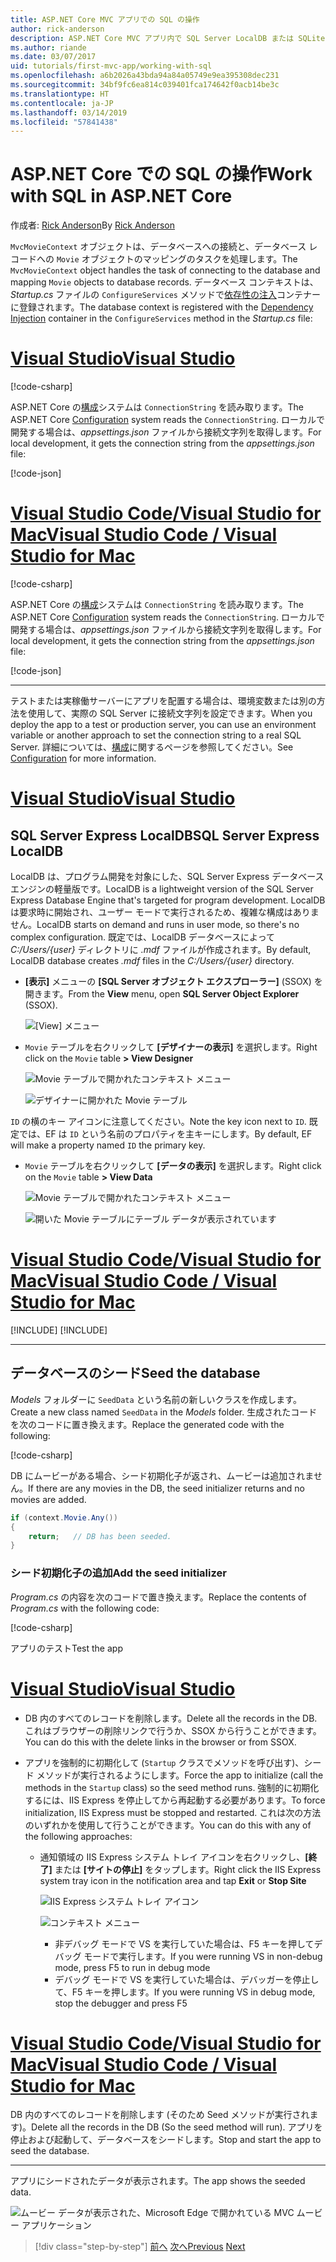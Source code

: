 ```yaml
---
title: ASP.NET Core MVC アプリでの SQL の操作
author: rick-anderson
description: ASP.NET Core MVC アプリ内で SQL Server LocalDB または SQLite を使用する方法について説明します。
ms.author: riande
ms.date: 03/07/2017
uid: tutorials/first-mvc-app/working-with-sql
ms.openlocfilehash: a6b2026a43bda94a84a05749e9ea395308dec231
ms.sourcegitcommit: 34bf9fc6ea814c039401fca174642f0acb14be3c
ms.translationtype: HT
ms.contentlocale: ja-JP
ms.lasthandoff: 03/14/2019
ms.locfileid: "57841438"
---
```

# <a name="work-with-sql-in-aspnet-core"></a><span data-ttu-id="2f12c-103">ASP.NET Core での SQL の操作</span><span class="sxs-lookup"><span data-stu-id="2f12c-103">Work with SQL in ASP.NET Core</span></span>

<span data-ttu-id="2f12c-104">作成者: [Rick Anderson](https://twitter.com/RickAndMSFT)</span><span class="sxs-lookup"><span data-stu-id="2f12c-104">By [Rick Anderson](https://twitter.com/RickAndMSFT)</span></span>

<span data-ttu-id="2f12c-105">`MvcMovieContext` オブジェクトは、データベースへの接続と、データベース レコードへの `Movie` オブジェクトのマッピングのタスクを処理します。</span><span class="sxs-lookup"><span data-stu-id="2f12c-105">The `MvcMovieContext` object handles the task of connecting to the database and mapping `Movie` objects to database records.</span></span> <span data-ttu-id="2f12c-106">データベース コンテキストは、*Startup.cs* ファイルの `ConfigureServices` メソッドで[依存性の注入](xref:fundamentals/dependency-injection)コンテナーに登録されます。</span><span class="sxs-lookup"><span data-stu-id="2f12c-106">The database context is registered with the [Dependency Injection](xref:fundamentals/dependency-injection) container in the `ConfigureServices` method in the *Startup.cs* file:</span></span>

<!-- VS -------------------------->
# <a name="visual-studiotabvisual-studio"></a>[<span data-ttu-id="2f12c-107">Visual Studio</span><span class="sxs-lookup"><span data-stu-id="2f12c-107">Visual Studio</span></span>](#tab/visual-studio)

[!code-csharp[](~/tutorials/first-mvc-app/start-mvc/sample/MvcMovie22/Startup.cs?name=snippet_ConfigureServices&highlight=13-99)]

<span data-ttu-id="2f12c-108">ASP.NET Core の[構成](xref:fundamentals/configuration/index)システムは `ConnectionString` を読み取ります。</span><span class="sxs-lookup"><span data-stu-id="2f12c-108">The ASP.NET Core [Configuration](xref:fundamentals/configuration/index) system reads the `ConnectionString`.</span></span> <span data-ttu-id="2f12c-109">ローカルで開発する場合は、*appsettings.json* ファイルから接続文字列を取得します。</span><span class="sxs-lookup"><span data-stu-id="2f12c-109">For local development, it gets the connection string from the *appsettings.json* file:</span></span>

[!code-json[](start-mvc/sample/MvcMovie/appsettings.json?highlight=2&range=8-10)]

<!-- Code -------------------------->
# <a name="visual-studio-code--visual-studio-for-mactabvisual-studio-codevisual-studio-mac"></a>[<span data-ttu-id="2f12c-110">Visual Studio Code/Visual Studio for Mac</span><span class="sxs-lookup"><span data-stu-id="2f12c-110">Visual Studio Code / Visual Studio for Mac</span></span>](#tab/visual-studio-code+visual-studio-mac)

[!code-csharp[](~/tutorials/first-mvc-app/start-mvc/sample/MvcMovie22/Startup.cs?name=snippet_UseSqlite&highlight=11-12)]

<span data-ttu-id="2f12c-111">ASP.NET Core の[構成](xref:fundamentals/configuration/index)システムは `ConnectionString` を読み取ります。</span><span class="sxs-lookup"><span data-stu-id="2f12c-111">The ASP.NET Core [Configuration](xref:fundamentals/configuration/index) system reads the `ConnectionString`.</span></span> <span data-ttu-id="2f12c-112">ローカルで開発する場合は、*appsettings.json* ファイルから接続文字列を取得します。</span><span class="sxs-lookup"><span data-stu-id="2f12c-112">For local development, it gets the connection string from the *appsettings.json* file:</span></span>

[!code-json[](~/tutorials/first-mvc-app/start-mvc/sample/MvcMovie22/appsettingsSQLite.json?highlight=2&range=8-10)]

---  
<!-- End of VS tabs -->

<span data-ttu-id="2f12c-113">テストまたは実稼働サーバーにアプリを配置する場合は、環境変数または別の方法を使用して、実際の SQL Server に接続文字列を設定できます。</span><span class="sxs-lookup"><span data-stu-id="2f12c-113">When you deploy the app to a test or production server, you can use an environment variable or another approach to set the connection string to a real SQL Server.</span></span> <span data-ttu-id="2f12c-114">詳細については、[構成](xref:fundamentals/configuration/index)に関するページを参照してください。</span><span class="sxs-lookup"><span data-stu-id="2f12c-114">See [Configuration](xref:fundamentals/configuration/index) for more information.</span></span>

<!-- VS -------------------------->
# <a name="visual-studiotabvisual-studio"></a>[<span data-ttu-id="2f12c-115">Visual Studio</span><span class="sxs-lookup"><span data-stu-id="2f12c-115">Visual Studio</span></span>](#tab/visual-studio)

## <a name="sql-server-express-localdb"></a><span data-ttu-id="2f12c-116">SQL Server Express LocalDB</span><span class="sxs-lookup"><span data-stu-id="2f12c-116">SQL Server Express LocalDB</span></span>

<span data-ttu-id="2f12c-117">LocalDB は、プログラム開発を対象にした、SQL Server Express データベース エンジンの軽量版です。</span><span class="sxs-lookup"><span data-stu-id="2f12c-117">LocalDB is a lightweight version of the SQL Server Express Database Engine that's targeted for program development.</span></span> <span data-ttu-id="2f12c-118">LocalDB は要求時に開始され、ユーザー モードで実行されるため、複雑な構成はありません。</span><span class="sxs-lookup"><span data-stu-id="2f12c-118">LocalDB starts on demand and runs in user mode, so there's no complex configuration.</span></span> <span data-ttu-id="2f12c-119">既定では、LocalDB データベースによって *C:/Users/{user}* ディレクトリに *.mdf* ファイルが作成されます。</span><span class="sxs-lookup"><span data-stu-id="2f12c-119">By default, LocalDB database creates *.mdf* files in the *C:/Users/{user}* directory.</span></span>

* <span data-ttu-id="2f12c-120">**[表示]** メニューの **[SQL Server オブジェクト エクスプローラー]** (SSOX) を開きます。</span><span class="sxs-lookup"><span data-stu-id="2f12c-120">From the **View** menu, open **SQL Server Object Explorer** (SSOX).</span></span>

  ![[View] メニュー](working-with-sql/_static/ssox.png)

* <span data-ttu-id="2f12c-122">`Movie` テーブルを右クリックして **[デザイナーの表示]** を選択します。</span><span class="sxs-lookup"><span data-stu-id="2f12c-122">Right click on the `Movie` table **> View Designer**</span></span>

  ![Movie テーブルで開かれたコンテキスト メニュー](working-with-sql/_static/design.png)

  ![デザイナーに開かれた Movie テーブル](working-with-sql/_static/dv.png)

<span data-ttu-id="2f12c-125">`ID` の横のキー アイコンに注意してください。</span><span class="sxs-lookup"><span data-stu-id="2f12c-125">Note the key icon next to `ID`.</span></span> <span data-ttu-id="2f12c-126">既定では、EF は `ID` という名前のプロパティを主キーにします。</span><span class="sxs-lookup"><span data-stu-id="2f12c-126">By default, EF will make a property named `ID` the primary key.</span></span>

* <span data-ttu-id="2f12c-127">`Movie` テーブルを右クリックして **[データの表示]** を選択します。</span><span class="sxs-lookup"><span data-stu-id="2f12c-127">Right click on the `Movie` table **> View Data**</span></span>

  ![Movie テーブルで開かれたコンテキスト メニュー](working-with-sql/_static/ssox2.png)

  ![開いた Movie テーブルにテーブル データが表示されています](working-with-sql/_static/vd22.png)

# <a name="visual-studio-code--visual-studio-for-mactabvisual-studio-codevisual-studio-mac"></a>[<span data-ttu-id="2f12c-130">Visual Studio Code/Visual Studio for Mac</span><span class="sxs-lookup"><span data-stu-id="2f12c-130">Visual Studio Code / Visual Studio for Mac</span></span>](#tab/visual-studio-code+visual-studio-mac)

[!INCLUDE[](~/includes/rp/sqlite.md)]
[!INCLUDE[](~/includes/RP-mvc-shared/sqlite-warn.md)]

---  
<!-- End of VS tabs -->

## <a name="seed-the-database"></a><span data-ttu-id="2f12c-131">データベースのシード</span><span class="sxs-lookup"><span data-stu-id="2f12c-131">Seed the database</span></span>

<span data-ttu-id="2f12c-132">*Models* フォルダーに `SeedData` という名前の新しいクラスを作成します。</span><span class="sxs-lookup"><span data-stu-id="2f12c-132">Create a new class named `SeedData` in the *Models* folder.</span></span> <span data-ttu-id="2f12c-133">生成されたコードを次のコードに置き換えます。</span><span class="sxs-lookup"><span data-stu-id="2f12c-133">Replace the generated code with the following:</span></span>

[!code-csharp[](~/tutorials/first-mvc-app/start-mvc/sample/MvcMovie22/Models/SeedData.cs?name=snippet_1)]

<span data-ttu-id="2f12c-134">DB にムービーがある場合、シード初期化子が返され、ムービーは追加されません。</span><span class="sxs-lookup"><span data-stu-id="2f12c-134">If there are any movies in the DB, the seed initializer returns and no movies are added.</span></span>

```csharp
if (context.Movie.Any())
{
    return;   // DB has been seeded.
}
```

<a name="si"></a>
### <a name="add-the-seed-initializer"></a><span data-ttu-id="2f12c-135">シード初期化子の追加</span><span class="sxs-lookup"><span data-stu-id="2f12c-135">Add the seed initializer</span></span>

<span data-ttu-id="2f12c-136">*Program.cs* の内容を次のコードで置き換えます。</span><span class="sxs-lookup"><span data-stu-id="2f12c-136">Replace the contents of *Program.cs* with the following code:</span></span>

[!code-csharp[](~/tutorials/first-mvc-app/start-mvc/sample/MvcMovie22/Program.cs)]

<span data-ttu-id="2f12c-137">アプリのテスト</span><span class="sxs-lookup"><span data-stu-id="2f12c-137">Test the app</span></span>

<!-- VS -------------------------->
# <a name="visual-studiotabvisual-studio"></a>[<span data-ttu-id="2f12c-138">Visual Studio</span><span class="sxs-lookup"><span data-stu-id="2f12c-138">Visual Studio</span></span>](#tab/visual-studio)

* <span data-ttu-id="2f12c-139">DB 内のすべてのレコードを削除します。</span><span class="sxs-lookup"><span data-stu-id="2f12c-139">Delete all the records in the DB.</span></span> <span data-ttu-id="2f12c-140">これはブラウザーの削除リンクで行うか、SSOX から行うことができます。</span><span class="sxs-lookup"><span data-stu-id="2f12c-140">You can do this with the delete links in the browser or from SSOX.</span></span>
* <span data-ttu-id="2f12c-141">アプリを強制的に初期化して (`Startup` クラスでメソッドを呼び出す)、シード メソッドが実行されるようにします。</span><span class="sxs-lookup"><span data-stu-id="2f12c-141">Force the app to initialize (call the methods in the `Startup` class) so the seed method runs.</span></span> <span data-ttu-id="2f12c-142">強制的に初期化するには、IIS Express を停止してから再起動する必要があります。</span><span class="sxs-lookup"><span data-stu-id="2f12c-142">To force initialization, IIS Express must be stopped and restarted.</span></span> <span data-ttu-id="2f12c-143">これは次の方法のいずれかを使用して行うことができます。</span><span class="sxs-lookup"><span data-stu-id="2f12c-143">You can do this with any of the following approaches:</span></span>

  * <span data-ttu-id="2f12c-144">通知領域の IIS Express システム トレイ アイコンを右クリックし、**[終了]** または **[サイトの停止]** をタップします。</span><span class="sxs-lookup"><span data-stu-id="2f12c-144">Right click the IIS Express system tray icon in the notification area and tap **Exit** or **Stop Site**</span></span>

    ![IIS Express システム トレイ アイコン](working-with-sql/_static/iisExIcon.png)

    ![コンテキスト メニュー](working-with-sql/_static/stopIIS.png)

    * <span data-ttu-id="2f12c-147">非デバッグ モードで VS を実行していた場合は、F5 キーを押してデバッグ モードで実行します。</span><span class="sxs-lookup"><span data-stu-id="2f12c-147">If you were running VS in non-debug mode, press F5 to run in debug mode</span></span>
    * <span data-ttu-id="2f12c-148">デバッグ モードで VS を実行していた場合は、デバッガーを停止して、F5 キーを押します。</span><span class="sxs-lookup"><span data-stu-id="2f12c-148">If you were running VS in debug mode, stop the debugger and press F5</span></span>

<!-- Code -------------------------->
# <a name="visual-studio-code--visual-studio-for-mactabvisual-studio-codevisual-studio-mac"></a>[<span data-ttu-id="2f12c-149">Visual Studio Code/Visual Studio for Mac</span><span class="sxs-lookup"><span data-stu-id="2f12c-149">Visual Studio Code / Visual Studio for Mac</span></span>](#tab/visual-studio-code+visual-studio-mac)

<span data-ttu-id="2f12c-150">DB 内のすべてのレコードを削除します (そのため Seed メソッドが実行されます)。</span><span class="sxs-lookup"><span data-stu-id="2f12c-150">Delete all the records in the DB (So the seed method will run).</span></span> <span data-ttu-id="2f12c-151">アプリを停止および起動して、データベースをシードします。</span><span class="sxs-lookup"><span data-stu-id="2f12c-151">Stop and start the app to seed the database.</span></span>

---  
<!-- End of VS tabs -->

<span data-ttu-id="2f12c-152">アプリにシードされたデータが表示されます。</span><span class="sxs-lookup"><span data-stu-id="2f12c-152">The app shows the seeded data.</span></span>

![ムービー データが表示された、Microsoft Edge で開かれている MVC ムービー アプリケーション](working-with-sql/_static/m55.png)

> [!div class="step-by-step"]
> <span data-ttu-id="2f12c-154">[前へ](adding-model.md)
> [次へ](controller-methods-views.md)</span><span class="sxs-lookup"><span data-stu-id="2f12c-154">[Previous](adding-model.md)
[Next](controller-methods-views.md)</span></span>  
